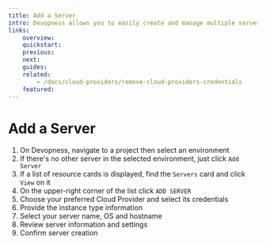 ```yaml
---
title: Add a Server
intro: Devopness allows you to easily create and manage multiple servers. Add a server to your environment to make your applications available.
links:
    overview:
    quickstart:
    previous:
    next:
    guides:
    related:
        - /docs/cloud-providers/remove-cloud-providers-credentials
    featured:
---
```


# Add a Server
1. On Devopness, navigate to a project then select an environment
2. If there's no other server in the selected environment, just click `Add Server`
3. If a list of resource cards is displayed, find the `Servers` card and click `View` on it
4. On the upper-right corner of the list click `ADD SERVER`
5. Choose your preferred Cloud Provider and select its credentials
6. Provide the instance type information
7. Select your server name, OS and hostname
8. Review server information and settings
9. Confirm server creation